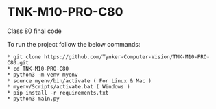 # TNK-M10-PRO-C80

Class 80 final code

To run the project follow the below commands:

```
* git clone https://github.com/Tynker-Computer-Vision/TNK-M10-PRO-C80.git
* cd TNK-M10-PRO-C80
* python3 -m venv myenv
* source myenv/bin/activate ( For Linux & Mac )
* myenv/Scripts/activate.bat ( Windows )
* pip install -r requirements.txt
* python3 main.py
```

